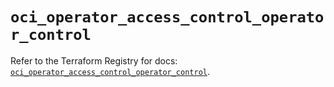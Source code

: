 # `oci_operator_access_control_operator_control`

Refer to the Terraform Registry for docs: [`oci_operator_access_control_operator_control`](https://registry.terraform.io/providers/oracle/oci/6.18.0/docs/resources/operator_access_control_operator_control).

